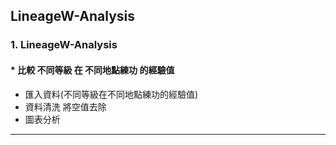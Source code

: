 ## LineageW-Analysis
### 1. LineageW-Analysis
#### * 比較 不同等級 在 不同地點練功 的經驗值
* 匯入資料(不同等級在不同地點練功的經驗值)
* 資料清洗 將空值去除
* 圖表分析

<hr>

